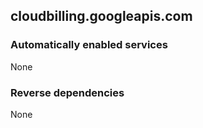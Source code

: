 ## cloudbilling.googleapis.com

### Automatically enabled services

None

### Reverse dependencies

None
